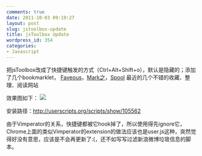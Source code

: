 ```yaml
---
comments: true
date: 2011-10-03 09:19:27
layout: post
slug: jstoolbox-update
title: jsToolbox Update
wordpress_id: 354
categories:
- Javascript
---
```


把jsToolbox改成了快捷键触发的方式（Ctrl+Alt+Shift+o），默认是隐藏的；添加了几个bookmarklet， [Faveous](http://www.faveous.com)，[Mark之](http://markzhi.com/)，[Spool](http://getspool.com) 最近的几个不错的收藏、整理、阅读网站

效果图如下：
[![](http://i750.photobucket.com/albums/xx144/hewigovens/wp-migrate/uploads/2011/10/jstoolbox2-300x122.png)](http://i750.photobucket.com/albums/xx144/hewigovens/wp-migrate/uploads/2011/10/jstoolbox2.png)

安装路径：http://userscripts.org/scripts/show/105562

由于Vimperator的关系，快捷键都被它hook掉了，所以使用得先ignore它，Chrome上面的类似Vimperator的extension的做法应该也是user.js这种，突然觉得好没有意思，应该是不会再更新了:(，还不如写写过滤新浪微博垃圾信息的脚本。
